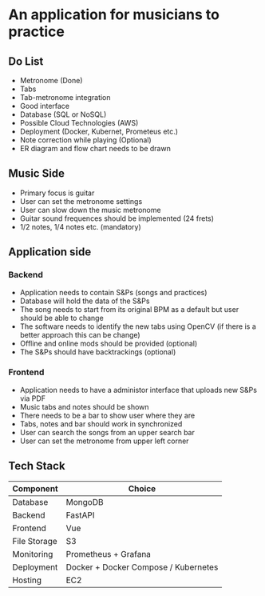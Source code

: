 # An application for musicians to practice
## Do List
- Metronome (Done)
- Tabs
- Tab-metronome integration
- Good interface
- Database (SQL or NoSQL)
- Possible Cloud Technologies (AWS)
- Deployment (Docker, Kubernet, Prometeus etc.)
- Note correction while playing (Optional)
- ER diagram and flow chart needs to be drawn

## Music Side
- Primary focus is guitar
- User can set the metronome settings
- User can slow down the music metronome
- Guitar sound frequences should be implemented (24 frets)
- 1/2 notes, 1/4 notes etc. (mandatory)

## Application side
### Backend
- Application needs to contain S&Ps (songs and practices)
- Database will hold the data of the S&Ps
- The song needs to start from its original BPM as a default but user should be able to change
- The software needs to identify the new tabs using OpenCV (if there is a better approach this can be change)
- Offline and online mods should be provided (optional)
- The S&Ps should have backtrackings (optional)

### Frontend
- Application needs to have a administor interface that uploads new S&Ps via PDF
- Music tabs and notes should be shown
- There needs to be a bar to show user where they are
- Tabs, notes and bar should work in synchronized
- User can search the songs from an upper search bar
- User can set the metronome from upper left corner 

## Tech Stack
| Component  | Choice |
| ------------- | ------------- |
| Database  | MongoDB  |
| Backend  | FastAPI  |
| Frontend  | Vue  |
| File Storage  | S3 |
| Monitoring  | Prometheus + Grafana  |
| Deployment  | Docker + Docker Compose / Kubernetes |
| Hosting  | EC2  |
